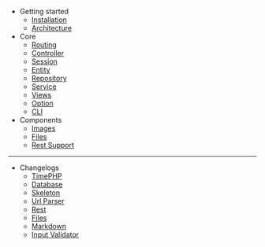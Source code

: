 - Getting started
  - [Installation](getting-started/installation.md)
  - [Architecture](getting-started/architecture.md)
- Core
  - [Routing](core/routing.md)
  - [Controller](core/controller.md)
  - [Session](core/session.md)
  - [Entity](core/entity.md)
  - [Repository](core/repository.md)
  - [Service](core/service.md)
  - [Views](core/views.md)
  - [Option](core/options.md)
  - [CLI](core/cli.md)
- Components
  - [Images](components/image.md)
  - [Files](components/files.md)
  - [Rest Support](components/rest.md)

<hr id="hr-sidebar">

- Changelogs
  - [TimePHP](changelogs/timephp.md)
  - [Database](changelogs/database.md)
  - [Skeleton](changelogs/skeleton.md)
  - [Url Parser](changelogs/url-parser.md)
  - [Rest](changelogs/rest.md)
  - [Files](changelogs/files.md)
  - [Markdown](changelogs/markdown.md)
  - [Input Validator](changelogs/input-validator.md)